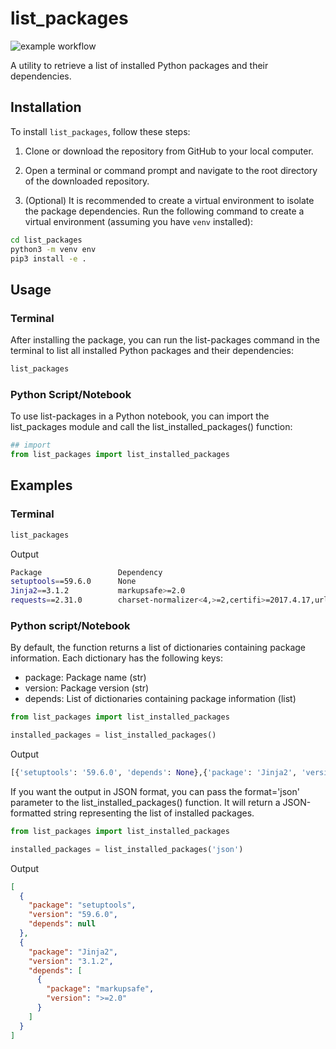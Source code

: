 # list_packages

![example workflow](https://github.com/maurya-anand/py-list-packages/actions/workflows/python-package.yml/badge.svg)

A utility to retrieve a list of installed Python packages and their dependencies.

## Installation

To install `list_packages`, follow these steps:

1. Clone or download the repository from GitHub to your local computer.

2. Open a terminal or command prompt and navigate to the root directory of the downloaded repository.

3. (Optional) It is recommended to create a virtual environment to isolate the package dependencies. Run the following command to create a virtual environment (assuming you have `venv` installed):

```bash
cd list_packages
python3 -m venv env
pip3 install -e .
```

## Usage

### Terminal

After installing the package, you can run the list-packages command in the terminal to list all installed Python packages and their dependencies:

``` bash
list_packages
```

### Python Script/Notebook

To use list-packages in a Python notebook, you can import the list_packages module and call the list_installed_packages() function:

``` python
## import
from list_packages import list_installed_packages
```

## Examples

### Terminal

``` bash
list_packages
```

Output

``` bash
Package                 Dependency
setuptools==59.6.0      None
Jinja2==3.1.2           markupsafe>=2.0
requests==2.31.0        charset-normalizer<4,>=2,certifi>=2017.4.17,urllib3<3,>=1.21.1,idna<4,>=2.5
```

### Python script/Notebook

By default, the function returns a list of dictionaries containing package information. Each dictionary has the following keys:

- package: Package name (str)
- version: Package version (str)
- depends: List of dictionaries containing package information (list)

``` python
from list_packages import list_installed_packages

installed_packages = list_installed_packages()
```

Output

``` python
[{'setuptools': '59.6.0', 'depends': None},{'package': 'Jinja2', 'version': '3.1.2', 'depends': [{'package': 'markupsafe', 'version': '>=2.0'}]}]
```

If you want the output in JSON format, you can pass the format='json' parameter to the list_installed_packages() function. It will return a JSON-formatted string representing the list of installed packages.

``` python
from list_packages import list_installed_packages

installed_packages = list_installed_packages('json')
```

Output

``` json
[
  {
    "package": "setuptools",
    "version": "59.6.0",
    "depends": null
  },
  {
    "package": "Jinja2",
    "version": "3.1.2",
    "depends": [
      {
        "package": "markupsafe",
        "version": ">=2.0"
      }
    ]
  }
]
```
